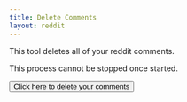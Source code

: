 ```yaml
---
title: Delete Comments
layout: reddit
---
```


This tool deletes all of your reddit comments.

This process cannot be stopped once started.

<div id="display-result">
<button type="button" onClick="doubleCheck()">Click here to delete your comments</button>
</div>
<script>
    function doubleCheck(){
        var x=document.getElementById('display-result');
        x.innerHTML='Are you sure?</p><p><button type="button" onClick="imSure()">Yes</button><button type="button" onClick="nope()">No</button>';
    }
    function nope(){
        var x=document.getElementById('display-result')
        x.innerHTML='<button type="button" onClick="doubleCheck()">Click here to delete your comments</button>';
    }
    function imSure(){
        var url="https://api.captainmeta4.me/reddit/clean_comments"
        var r = new XMLHttpRequest();
        r.open("POST", url);
        r.onload=function displayView(){
            var x = document.getElementById('display-result');
            x.innerHTML=r.response;
        }
        r.withCredentials=true;
        r.send();
        var x = document.getElementById('display-result');
        x.innerHTML='<p>Sending...</p>'
    }
</script>
